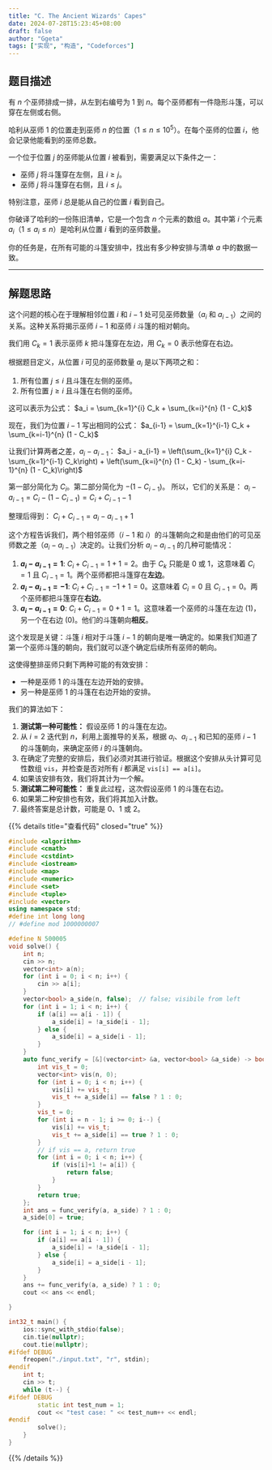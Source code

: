 ```yaml
---
title: "C. The Ancient Wizards' Capes"
date: 2024-07-28T15:23:45+08:00
draft: false
author: "Ggeta"
tags: ["实现", "构造", "Codeforces"]
---
```


## 题目描述

有 $n$ 个巫师排成一排，从左到右编号为 1 到 $n$。每个巫师都有一件隐形斗篷，可以穿在左侧或右侧。

哈利从巫师 1 的位置走到巫师 $n$ 的位置（$1 \le n \le 10^5$）。在每个巫师的位置 $i$，他会记录他能看到的巫师总数。

一个位于位置 $j$ 的巫师能从位置 $i$ 被看到，需要满足以下条件之一：
*   巫师 $j$ 将斗篷穿在左侧，且 $i \ge j$。
*   巫师 $j$ 将斗篷穿在右侧，且 $i \le j$。

特别注意，巫师 $i$ 总是能从自己的位置 $i$ 看到自己。

你破译了哈利的一份陈旧清单，它是一个包含 $n$ 个元素的数组 $a$。其中第 $i$ 个元素 $a_i$（$1 \le a_i \le n$）是哈利从位置 $i$ 看到的巫师数量。

你的任务是，在所有可能的斗篷安排中，找出有多少种安排与清单 $a$ 中的数据一致。

---

## 解题思路

这个问题的核心在于理解相邻位置 $i$ 和 $i-1$ 处可见巫师数量（$a_i$ 和 $a_{i-1}$）之间的关系。这种关系将揭示巫师 $i-1$ 和巫师 $i$ 斗篷的相对朝向。

我们用 $C_k=1$ 表示巫师 $k$ 把斗篷穿在左边，用 $C_k=0$ 表示他穿在右边。

根据题目定义，从位置 $i$ 可见的巫师数量 $a_i$ 是以下两项之和：
1.  所有位置 $j \le i$ 且斗篷在左侧的巫师。
2.  所有位置 $j \ge i$ 且斗篷在右侧的巫师。

这可以表示为公式：
$a_i = \sum_{k=1}^{i} C_k + \sum_{k=i}^{n} (1 - C_k)$

现在，我们为位置 $i-1$ 写出相同的公式：
$a_{i-1} = \sum_{k=1}^{i-1} C_k + \sum_{k=i-1}^{n} (1 - C_k)$

让我们计算两者之差，$a_i - a_{i-1}$：
$a_i - a_{i-1} = \left(\sum_{k=1}^{i} C_k - \sum_{k=1}^{i-1} C_k\right) + \left(\sum_{k=i}^{n} (1 - C_k) - \sum_{k=i-1}^{n} (1 - C_k)\right)$

第一部分简化为 $C_i$。第二部分简化为 $-(1 - C_{i-1})$。
所以，它们的关系是：
$a_i - a_{i-1} = C_i - (1 - C_{i-1}) = C_i + C_{i-1} - 1$

整理后得到：
$C_i + C_{i-1} = a_i - a_{i-1} + 1$

这个方程告诉我们，两个相邻巫师（$i-1$ 和 $i$）的斗篷朝向之和是由他们的可见巫师数之差（$a_i - a_{i-1}$）决定的。让我们分析 $a_i - a_{i-1}$ 的几种可能情况：

1.  **$a_i - a_{i-1} = 1$**:
    $C_i + C_{i-1} = 1 + 1 = 2$。由于 $C_k$ 只能是 0 或 1，这意味着 $C_i=1$ 且 $C_{i-1}=1$。两个巫师都把斗篷穿在**左边**。
2.  **$a_i - a_{i-1} = -1$**:
    $C_i + C_{i-1} = -1 + 1 = 0$。这意味着 $C_i=0$ 且 $C_{i-1}=0$。两个巫师都把斗篷穿在**右边**。
3.  **$a_i - a_{i-1} = 0$**:
    $C_i + C_{i-1} = 0 + 1 = 1$。这意味着一个巫师的斗篷在左边 (1)，另一个在右边 (0)。他们的斗篷朝向**相反**。

这个发现是关键：斗篷 $i$ 相对于斗篷 $i-1$ 的朝向是唯一确定的。如果我们知道了第一个巫师斗篷的朝向，我们就可以逐个确定后续所有巫师的朝向。

这使得整排巫师只剩下两种可能的有效安排：
-   一种是巫师 1 的斗篷在左边开始的安排。
-   另一种是巫师 1 的斗篷在右边开始的安排。

我们的算法如下：
1.  **测试第一种可能性：** 假设巫师 1 的斗篷在左边。
2.  从 $i=2$ 迭代到 $n$，利用上面推导的关系，根据 $a_i$、$a_{i-1}$ 和已知的巫师 $i-1$ 的斗篷朝向，来确定巫师 $i$ 的斗篷朝向。
3.  在确定了完整的安排后，我们必须对其进行验证。根据这个安排从头计算可见性数组 `vis`，并检查是否对所有 $i$ 都满足 `vis[i] == a[i]`。
4.  如果该安排有效，我们将其计为一个解。
5.  **测试第二种可能性：** 重复此过程，这次假设巫师 1 的斗篷在右边。
6.  如果第二种安排也有效，我们将其加入计数。
7.  最终答案是总计数，可能是 0、1 或 2。

{{% details title="查看代码" closed="true" %}}
```cpp
#include <algorithm>
#include <cmath>
#include <cstdint>
#include <iostream>
#include <map>
#include <numeric>
#include <set>
#include <tuple>
#include <vector>
using namespace std;
#define int long long
// #define mod 1000000007

#define N 500005
void solve() {
    int n;
    cin >> n;
    vector<int> a(n);
    for (int i = 0; i < n; i++) {
        cin >> a[i];
    }
    vector<bool> a_side(n, false);  // false; visibile from left
    for (int i = 1; i < n; i++) {
        if (a[i] == a[i - 1]) {
            a_side[i] = !a_side[i - 1];
        } else {
            a_side[i] = a_side[i - 1];
        }
    }
    auto func_verify = [&](vector<int> &a, vector<bool> &a_side) -> bool {
        int vis_t = 0;
        vector<int> vis(n, 0);
        for (int i = 0; i < n; i++) {
            vis[i] += vis_t;
            vis_t += a_side[i] == false ? 1 : 0;
        }
        vis_t = 0;
        for (int i = n - 1; i >= 0; i--) {
            vis[i] += vis_t;
            vis_t += a_side[i] == true ? 1 : 0;
        }
        // if vis == a, return true
        for (int i = 0; i < n; i++) {
            if (vis[i]+1 != a[i]) {
                return false;
            }
        }
        return true;
    };
    int ans = func_verify(a, a_side) ? 1 : 0;
    a_side[0] = true;

    for (int i = 1; i < n; i++) {
        if (a[i] == a[i - 1]) {
            a_side[i] = !a_side[i - 1];
        } else {
            a_side[i] = a_side[i - 1];
        }
    }
    ans += func_verify(a, a_side) ? 1 : 0;
    cout << ans << endl;

}

int32_t main() {
    ios::sync_with_stdio(false);
    cin.tie(nullptr);
    cout.tie(nullptr);
#ifdef DEBUG
    freopen("./input.txt", "r", stdin);
#endif
    int t;
    cin >> t;
    while (t--) {
#ifdef DEBUG
        static int test_num = 1;
        cout << "test case: " << test_num++ << endl;
#endif
        solve();
    }
}
```
{{% /details %}}